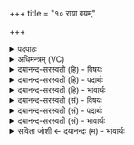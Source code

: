 +++
title = "१० राया वयम्"

+++
<details><summary>पदपाठः</summary>

रा॒या। व॒यम्। स॒स॒वाꣳस॒ इति॑ सस॒ऽवाꣳसः॑। म॒दे॒म॒। ह॒व्ये॑न। दे॒वाः। यव॑सेन। गावः॑। ताम्। धे॒नुम्। मि॒त्रा॒व॒रु॒णा॒। यु॒वम्। नः॒। वि॒श्वाहा॑। ध॒त्त॒म्। अन॑पस्फुरन्ती॒मित्यन॑पऽस्फुरन्तीम्। ए॒षः। ते॒। योनिः॑। ऋ॒ता॒युभ्या॑म्। ऋ॒त॒युभ्या॑मित्यृ॑तयुऽभ्या॑म्। त्वा॒। १०।
</details>

<details><summary>अधिमन्त्रम् (VC)</summary>

- मित्रावरुणौ देवते
- त्रिसदस्युर्ऋषिः
- ब्राह्मी बृहती
- मध्यमः
</details>

<details><summary>दयानन्द-सरस्वती (हि) - विषयः</summary>

फिर भी योग पढ़ने-पढ़ानेवालों के कृत्य का उपदेश अगले मन्त्र में किया है ॥
</details>

<details><summary>दयानन्द-सरस्वती (हि) - पदार्थः</summary>

पदार्थान्वयभाषाः -  (हे ससवांसः) भले-बुरे के अलग-अलग करनेवाले (देवाः) विद्वानो ! आप और (वयम्) हम लोग (यवसेन) तृण, घास, भूसा से (गावः) गौ आदि पशुओं के समान (हव्येन) ग्रहण करने के योग्य (राया) धन से (मदेम) हर्षित हों और हे (मित्रावरुणा) प्राण के समान उत्तम जनो ! (युवम्) तुम दोनों (नः) हमारे लिये (विश्वाहा) सब दिनों में (अनपस्फुरन्तीम्) ठीक-ठीक ज्ञान देनेवाली (धेनुम्) वाणी को (धत्तम्) धारण कीजिये। हे यजमान ! जिससे (ते) तेरा (एषः) यह विद्याबोध (योनिः) घर है, इससे (ऋतायुभ्याम्) सत्य व्यवहार चाहनेवालों के सहित (त्वा) तुझ को हम लोग स्वीकार करते हैं ॥१०॥
</details>

<details><summary>दयानन्द-सरस्वती (हि) - भावार्थः</summary>

भावार्थभाषाः -  इस मन्त्र में उपमा और वाचकलुप्तोपमालङ्कार हैं। मनुष्यों को चाहिये कि अपने पुरुषार्थ और विद्वानों के सङ्ग से परोपकार की सिद्धि और कामना को पूर्ण करनेवाली वेदवाणी को प्राप्त होकर आनन्द में रहें ॥१०॥
</details>

<details><summary>दयानन्द-सरस्वती (सं) - विषयः</summary>

पुनरेतयोः कृत्यमाह ॥
</details>

<details><summary>दयानन्द-सरस्वती (सं) - पदार्थः</summary>

पदार्थान्वयभाषाः -  ससवांसो देवा वयं यवसेन गाव इव हव्येन राया मदेम। हे मित्रावरुणा ! युवं युवां नोऽस्मभ्यं विश्वाहा विश्वान्यहान्यनपस्फुरन्तीं तां धेनुं धत्तम्। हे यजमान ! यस्यैष ते विद्याबोधो योनिरस्ति, अत ऋतायुभ्यां सहितं त्वा त्वां वयमाददीमहे ॥१०॥
</details>

<details><summary>दयानन्द-सरस्वती (सं) - भावार्थः</summary>

भावार्थभाषाः -  अत्रोपमावाचकलुप्तोपमालङ्कारौ। मनुष्यैः पुरुषार्थेन विद्वत्सङ्गेन च परोपकारनिष्पादयित्रीं कामदुघां वेदवाचं प्राप्यानन्दयितव्यमिति ॥१०॥
</details>

<details><summary>सविता जोशी ← दयानन्दः (म) - भावार्थः</summary>

भावार्थभाषाः -  या मंत्रात उपमा व वाचकलुप्तोपमालंकार आहेत. माणसांनी पुरुषार्थ करावा व विद्वानांच्या संगतीत राहून परोपकार करावा. मनोकामना पूर्ण करणाऱ्या वेदवाणीचा स्वीकार करून आनंदाने राहावे.
</details>